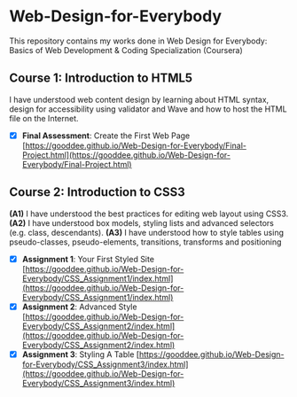 # Web-Design-for-Everybody
This repository contains my works done in Web Design for Everybody: Basics of Web Development &amp; Coding Specialization (Coursera)

## Course 1: Introduction to HTML5
I have understood web content design by learning about HTML syntax, design for accessibility using validator and Wave and how to host the HTML file on the Internet.  
- [x] **Final Assessment**: Create the First Web Page  
[https://gooddee.github.io/Web-Design-for-Everybody/Final-Project.html](https://gooddee.github.io/Web-Design-for-Everybody/Final-Project.html)

## Course 2: Introduction to CSS3
**(A1)** I have understood the best practices for editing web layout using CSS3.  
**(A2)** I have understood box models, styling lists and advanced selectors (e.g. class, descendants).
**(A3)** I have understood how to style tables using pseudo-classes, pseudo-elements, transitions, transforms and positioning
- [x] **Assignment 1**: Your First Styled Site  
[https://gooddee.github.io/Web-Design-for-Everybody/CSS_Assignment1/index.html](https://gooddee.github.io/Web-Design-for-Everybody/CSS_Assignment1/index.html)  
- [x] **Assignment 2**: Advanced Style  
[https://gooddee.github.io/Web-Design-for-Everybody/CSS_Assignment2/index.html](https://gooddee.github.io/Web-Design-for-Everybody/CSS_Assignment2/index.html)
- [x] **Assignment 3**: Styling A Table
[https://gooddee.github.io/Web-Design-for-Everybody/CSS_Assignment3/index.html](https://gooddee.github.io/Web-Design-for-Everybody/CSS_Assignment3/index.html)
